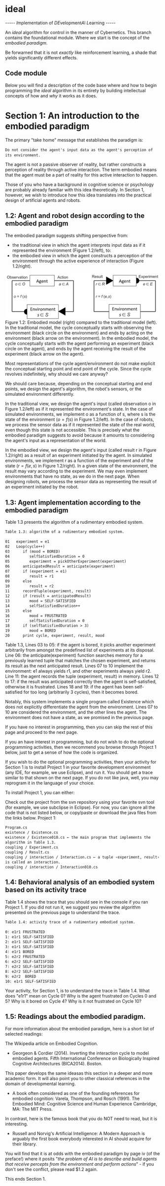 # ideal

-----   *I*mplementation of *DE*velopment*A*l *L*earning    -----


An _ideal_ algorithm for control in the manner of Cybernetics. This branch contains the foundational module. Where we start is the concept of the _embodied paradigm_.

Be forwarned that it is not _exactly_ like reinforcement learning, a shade that yields significantly different effects.

## Code module

Below you will find a description of the code base where and how to begin programming the _ideal_ algorithm in its entirety by building intellectual concepts of how and _why_ it works as it does.

# Section 1: An introduction to the embodied paradigm

The primary "take home" message that establishes the paradigm is:

`Do not consider the agent's input data as the agent's perception of its environment.`

The agent is not a passive observer of reality, but rather constructs a perception of reality through active interaction. The term embodied means that the agent must be a part of reality for this active interaction to happen.

Those of you who have a background in cognitive science or psychology are probably already familiar with this idea theoretically. In Section 1, however, we wish to introduce how this idea translates into the practical design of artificial agents and robots.

## 1.2: Agent and robot design according to the embodied paradigm

The embodied paradigm suggests shifting perspective from:
- the traditional view in which the agent interprets input data as if it represented the environment (Figure 1.2/left),
to:
- the embodied view in which the agent constructs a perception of the environment through the active experience of interaction (Figure 1.2/right).

![Figure-12](/images/012-1.png)
Figure 1.2: Embodied model (right) compared to the traditional model (left). In the traditional model, the cycle conceptually starts with observing the environment (black circle on the environment) and ends by acting on the environment (black arrow on the environment). In the embodied model, the cycle conceptually starts with the agent performing an experiment (black circle on the agent), and ends by the agent receiving the result of the experiment (black arrow on the agent).

Most representations of the cycle agent/environment do not make explicit the conceptual starting point and end point of the cycle. Since the cycle revolves indefinitely, why should we care anyway?

We should care because, depending on the conceptual starting and end points, we design the agent's algorithm, the robot's sensors, or the simulated environment differently.

In the traditional view, we design the agent's input (called observation o in Figure 1.2/left) as if it represented the environment's state. In the case of simulated environments, we implement o as a function of s, where s is the state of the environment ($o = f(s)$ in Figure 1.2/left). In the case of robots, we process the sensor data as if it represented the state of the real world, even though this state is not accessible. This is precisely what the embodied paradigm suggests to avoid because it amounts to considering the agent's input as a representation of the world.

In the embodied view, we design the agent's input (called result r in Figure 1.2/right) as a result of an experiment initiated by the agent. In simulated environments, we implement r as a function of the experiment and of the state ($r = f (e,s)$ in Figure 1.2/right). In a given state of the environment, the result may vary according to the experiment. We may even implement environments that have no state, as we do in the next page. When designing robots, we process the sensor data as representing the result of an experiment initiated by the robot.

## 1.3: Agent implementation according to the embodied paradigm

Table 1.3 presents the algorithm of a rudimentary embodied system.

```
Table 1.3: algorithm of a rudimentary embodied system.

01   experiment = e1
02   Loop(cycle++)
03      if (mood = BORED)
04         selfSatisfiedDuration = 0
05         experiment = pickOtherExperiment(experiment)
06      anticipatedResult = anticipate(experiment)
07      if (experiment = e1)
08         result = r1
09      else
10         result = r2
11      recordTuple(experiment, result)
12      if (result = anticipatedResult)
13         mood = SELF-SATISFIED
14         selfSatisfiedDuration++
15      else
16         mood = FRUSTRATED
17         selfSatisfiedDuration = 0
18      if (selfSatisfiedDuration > 3)
19         mood = BORED
20      print cycle, experiment, result, mood
```


Table 1.3, Lines 03 to 05: if the agent is bored, it picks another experiment arbitrarily from amongst the predefined list of experiments at its disposal. Line 06: the anticipate(experiment) function searches memory for a previously learned tuple that matches the chosen experiment, and returns its result as the next anticipated result. Lines 07 to 10 implement the environment: e1 always yields r1, and other experiments always yield r2. Line 11: the agent records the tuple ⟨experiment, result⟩ in memory. Lines 12 to 17: if the result was anticipated correctly then the agent is self-satisfied, otherwise it is frustrated. Lines 18 and 19: if the agent has been self-satisfied for too long (arbitrarily 3 cycles), then it becomes bored.

Notably, this system implements a single program called Existence which does not explicitly differentiate the agent from the environment. Lines 07 to 10 are considered the environment, and the other lines the agent. The environment does not have a state, as we promised in the previous page.

If you have no interest in programming, then you can skip the rest of this page and proceed to the next page.

If you an have interest in programming, but do not wish to do the optional programming activities, then we recommend you browse through Project 1 below, just to get a sense of how the code is organized.

If you wish to do the optional programming activities, then your activity for Section 1 is to install Project 1 in your favorite development environment (any IDE, for example, we use Eclipse), and run it. You should get a trace similar to that shown on the next page. If you do not like java, well, you may reprogram it in the language of your choice.

To install Project 1, you can either:

Check out the project from the svn repository using your favorite svn tool (for example, we use subclipse in Eclipse). For now, you can ignore all the code that is not listed below, or copy/paste or download the java files from the links below.
Project 1:


```
Program.cs
existence / Existence.cs
existence / Existence010.cs ← the main program that implements the algorithm in Table 1.3.
coupling / Experiment.cs
coupling / Result.cs
coupling / interaction / Interaction.cs ← a tuple ‹experiment, result› is called an interaction.
coupling / interaction / Interaction010.cs
```
## 1.4: Behavioral analysis of an embodied system based on its activity trace

Table 1.4 shows the trace that you should see in the console if you ran Project 1. If you did not run it, we suggest you review the algorithm presented on the previous page to understand the trace.


```
Table 1.4: activity trace of a rudimentary embodied system.

0: e1r1 FRUSTRATED
1: e1r1 SELF-SATISFIED
2: e1r1 SELF-SATISFIED
3: e1r1 SELF-SATISFIED
4: e1r1 BORED
5: e2r2 FRUSTRATED
6: e2r2 SELF-SATISFIED
7: e2r2 SELF-SATISFIED
8: e2r2 SELF-SATISFIED
9: e2r2  BORED
10: e1r1 SELF-SATISFIED
```

Your activity, for Section 1, is to understand the trace in Table 1.4. What does "e1r1" mean on Cycle 0? Why is the agent frustrated on Cycles 0 and 5? Why is it bored on Cycle 4? Why is it not frustrated on Cycle 10?

## 1.5: Readings about the embodied paradigm.

For more information about the embodied paradigm, here is a short list of selected readings:

The Wikipedia article on Embodied Cognition.
* Georgeon & Cordier (2014). Inverting the interaction cycle to model embodied agents. Fifth International Conference on Biologically Inspired Cognitive Architectures (BICA2014). Boston.

This paper develops the same ideasas this section in a deeper and more academic form. It will also point you to other classical references in the domain of developmental learning.
* A book often considered as one of the founding references for embodied cognition: Varela, Thompson, and Rosch (1991). The Embodied Mind: Cognitive Science and Human Experience Cambridge, MA: The MIT Press.

In contrast, here is the famous book that you do NOT need to read, but it is interesting.

* Russell and Norvig's Artificial Intelligence: A Modern Approach is arguably the first book everybody interested in AI should acquire for their library.

You will find that it is at odds with the embodied paradigm by page iv (of the preface!) where it posits "_the problem of AI is to describe and build agents that receive percepts from the environment and perform actions_" - if you don't see the conflict, please read $1.2 again.

This ends Section 1.